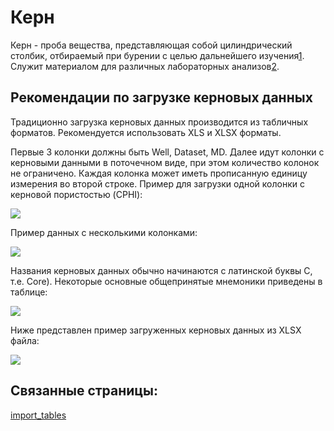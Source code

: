 # Керн

Керн - проба вещества, представляющая собой цилиндрический столбик, отбираемый при бурении с целью дальнейшего изучения[1](https://ru.wikipedia.org/wiki/%D0%9A%D0%B5%D1%80%D0%BD_(%D0%BF%D1%80%D0%BE%D0%B1%D0%B0)#cite_note-1). Служит материалом для различных лабораторных анализов[2](https://ru.wikipedia.org/wiki/%D0%9A%D0%B5%D1%80%D0%BD_(%D0%BF%D1%80%D0%BE%D0%B1%D0%B0)#cite_note-2).

## Рекомендации по загрузке керновых данных

Традиционно загрузка керновых данных производится из табличных форматов. Рекомендуется использовать XLS и XLSX форматы.

Первые 3 колонки должны быть Well, Dataset, MD. Далее идут колонки с керновыми данными в поточечном виде, при этом количество колонок не ограничено. Каждая колонка может иметь прописанную единицу измерения во второй строке. Пример для загрузки одной колонки с керновой пористостью (CPHI):

![](http://gamma-wellbore.com/wp-content/uploads/2023/02/image67.png)

Пример данных с несколькими колонками:

![](http://gamma-wellbore.com/wp-content/uploads/2023/02/image68.png)

Названия керновых данных обычно начинаются с латинской буквы С, т.е. Core). Некоторые основные общепринятые мнемоники приведены в таблице:

![](http://gamma-wellbore.com/wp-content/uploads/2023/02/image69.png)

Ниже представлен пример загруженных керновых данных из XLSX файла:

![](http://gamma-wellbore.com/wp-content/uploads/2023/02/image70.png)




## Связанные страницы:

[import_tables](../ioс/input/import_tables.md)
